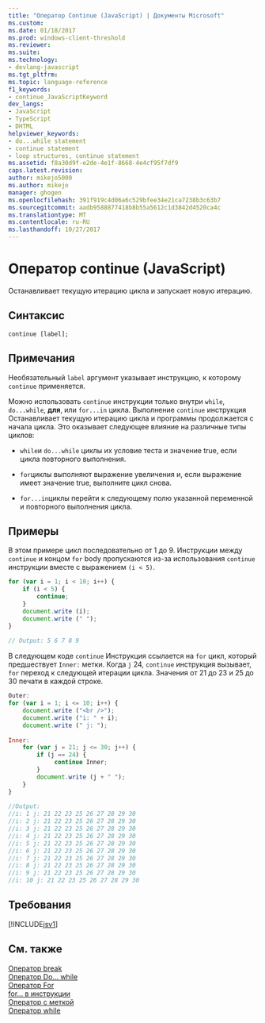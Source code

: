 ```yaml
---
title: "Оператор Continue (JavaScript) | Документы Microsoft"
ms.custom: 
ms.date: 01/18/2017
ms.prod: windows-client-threshold
ms.reviewer: 
ms.suite: 
ms.technology:
- devlang-javascript
ms.tgt_pltfrm: 
ms.topic: language-reference
f1_keywords:
- continue_JavaScriptKeyword
dev_langs:
- JavaScript
- TypeScript
- DHTML
helpviewer_keywords:
- do...while statement
- continue statement
- loop structures, continue statement
ms.assetid: f8a30d9f-e2de-4e1f-8668-4e4cf95f7df9
caps.latest.revision: 
author: mikejo5000
ms.author: mikejo
manager: ghogen
ms.openlocfilehash: 391f919c4d06a6c529bfee34e21ca7238b3c63b7
ms.sourcegitcommit: aadb9588877418b8b55a5612c1d3842d4520ca4c
ms.translationtype: MT
ms.contentlocale: ru-RU
ms.lasthandoff: 10/27/2017
---
```

# <a name="continue-statement-javascript"></a>Оператор continue (JavaScript)
Останавливает текущую итерацию цикла и запускает новую итерацию.  
  
## <a name="syntax"></a>Синтаксис  
  
```  
continue [label];  
```  
  
## <a name="remarks"></a>Примечания  
 Необязательный `label` аргумент указывает инструкцию, к которому `continue` применяется.  
  
 Можно использовать `continue` инструкции только внутри `while`, `do...while`, **для**, или `for...in` цикла. Выполнение `continue` инструкция Останавливает текущую итерацию цикла и программы продолжается с начала цикла. Это оказывает следующее влияние на различные типы циклов:  
  
-   `while`и `do...while` циклы их условие теста и значение true, если цикла повторного выполнения.  
  
-   `for`циклы выполняют выражение увеличения и, если выражение имеет значение true, выполните цикл снова.  
  
-   `for...in`циклы перейти к следующему полю указанной переменной и повторного выполнения цикла.  
  
## <a name="examples"></a>Примеры  
 В этом примере цикл последовательно от 1 до 9. Инструкции между `continue` и концом `for` body пропускаются из-за использования `continue` инструкции вместе с выражением `(i < 5)`.  
  
```JavaScript  
for (var i = 1; i < 10; i++) {  
    if (i < 5) {  
        continue;  
    }  
    document.write (i);  
    document.write (" ");  
}  
  
// Output: 5 6 7 8 9  
```  
  
 В следующем коде `continue` Инструкция ссылается на `for` цикл, который предшествует `Inner:` метки. Когда `j` 24, `continue` инструкция вызывает, `for` переход к следующей итерации цикла. Значения от 21 до 23 и 25 до 30 печати в каждой строке.  
  
```JavaScript  
Outer:  
for (var i = 1; i <= 10; i++) {  
    document.write ("<br />");  
    document.write ("i: " + i);  
    document.write (" j: ");  
  
Inner:  
    for (var j = 21; j <= 30; j++) {  
        if (j == 24) {  
             continue Inner;  
        }  
        document.write (j + " ");  
    }  
}  
  
//Output:  
//i: 1 j: 21 22 23 25 26 27 28 29 30   
//i: 2 j: 21 22 23 25 26 27 28 29 30   
//i: 3 j: 21 22 23 25 26 27 28 29 30   
//i: 4 j: 21 22 23 25 26 27 28 29 30   
//i: 5 j: 21 22 23 25 26 27 28 29 30   
//i: 6 j: 21 22 23 25 26 27 28 29 30   
//i: 7 j: 21 22 23 25 26 27 28 29 30   
//i: 8 j: 21 22 23 25 26 27 28 29 30   
//i: 9 j: 21 22 23 25 26 27 28 29 30   
//i: 10 j: 21 22 23 25 26 27 28 29 30  
```  
  
## <a name="requirements"></a>Требования  
 [!INCLUDE[jsv1](../../javascript/misc/includes/jsv1-md.md)]  
  
## <a name="see-also"></a>См. также  
 [Оператор break](../../javascript/reference/break-statement-javascript.md)   
 [Оператор Do... while](../../javascript/reference/do-dot-dot-dot-while-statement-javascript.md)   
 [Оператор For](../../javascript/reference/for-statement-javascript.md)   
 [for... в инструкции](../../javascript/reference/for-dot-dot-dot-in-statement-javascript.md)   
 [Оператор с меткой](../../javascript/reference/labeled-statement-javascript.md)   
 [Оператор while](../../javascript/reference/while-statement-javascript.md)